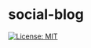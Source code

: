 # social-blog

[![License: MIT](https://img.shields.io/badge/License-MIT-brightgreen.svg)](https://opensource.org/licenses/MIT)

